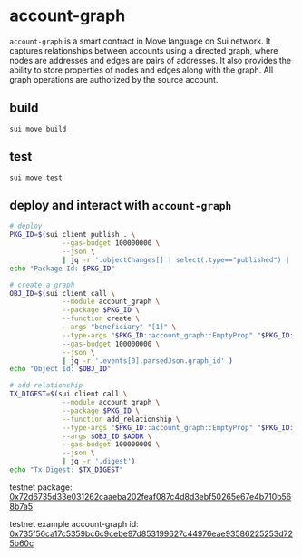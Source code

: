 # account-graph

`account-graph` is a smart contract in Move language on Sui network.
It captures relationships between accounts using a directed graph, where nodes are addresses and edges are pairs of addresses.
It also provides the ability to store properties of nodes and edges along with the graph.
All graph operations are authorized by the source account.

## build
`sui move build`

## test
`sui move test`

## deploy and interact with `account-graph`
```bash
# deploy
PKG_ID=$(sui client publish . \
             --gas-budget 100000000 \
             --json \
             | jq -r '.objectChanges[] | select(.type=="published") | .packageId')
echo "Package Id: $PKG_ID"

# create a graph
OBJ_ID=$(sui client call \
             --module account_graph \
             --package $PKG_ID \
             --function create \
             --args "beneficiary" "[1]" \
             --type-args "$PKG_ID::account_graph::EmptyProp" "$PKG_ID::account_graph::EmptyProp" \
             --gas-budget 100000000 \
             --json \
             | jq -r '.events[0].parsedJson.graph_id' )
echo "Object Id: $OBJ_ID"

# add relationship
TX_DIGEST=$(sui client call \
             --module account_graph \
             --package $PKG_ID \
             --function add_relationship \
             --type-args "$PKG_ID::account_graph::EmptyProp" "$PKG_ID::account_graph::EmptyProp" \
             --args $OBJ_ID $ADDR \
             --gas-budget 100000000 \
             --json \
             | jq -r '.digest')
echo "Tx Digest: $TX_DIGEST"
```

testnet package: [0x72d6735d33e031262caaeba202feaf087c4d8d3ebf50265e67e4b710b568b7a5](https://suiexplorer.com/object/0x72d6735d33e031262caaeba202feaf087c4d8d3ebf50265e67e4b710b568b7a5?network=testnet)

testnet example account-graph id: [0x735f56ca17c5359bc6c9cebe97d853199627c44976eae93586225253d725b60c](https://suiexplorer.com/object/0x735f56ca17c5359bc6c9cebe97d853199627c44976eae93586225253d725b60c?network=testnet)
